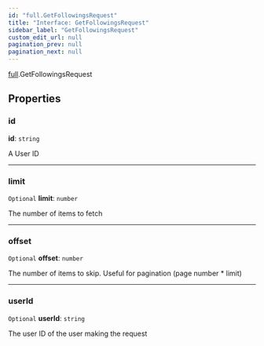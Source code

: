 ```yaml
---
id: "full.GetFollowingsRequest"
title: "Interface: GetFollowingsRequest"
sidebar_label: "GetFollowingsRequest"
custom_edit_url: null
pagination_prev: null
pagination_next: null
---
```


[full](../namespaces/full.md).GetFollowingsRequest

## Properties

### id

 **id**: `string`

A User ID

___

### limit

 `Optional` **limit**: `number`

The number of items to fetch

___

### offset

 `Optional` **offset**: `number`

The number of items to skip. Useful for pagination (page number * limit)

___

### userId

 `Optional` **userId**: `string`

The user ID of the user making the request
